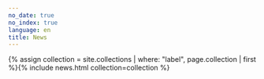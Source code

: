 ```yaml
---
no_date: true
no_index: true
language: en
title: News
---
```

{% assign collection = site.collections | where: "label", page.collection | first %}{% include news.html collection=collection %}